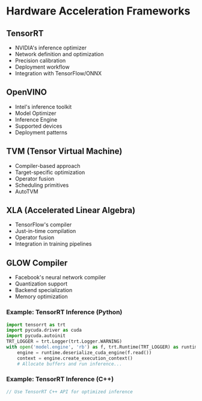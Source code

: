 # Hardware Acceleration Frameworks

## TensorRT
- NVIDIA's inference optimizer
- Network definition and optimization
- Precision calibration
- Deployment workflow
- Integration with TensorFlow/ONNX

## OpenVINO
- Intel's inference toolkit
- Model Optimizer
- Inference Engine
- Supported devices
- Deployment patterns

## TVM (Tensor Virtual Machine)
- Compiler-based approach
- Target-specific optimization
- Operator fusion
- Scheduling primitives
- AutoTVM

## XLA (Accelerated Linear Algebra)
- TensorFlow's compiler
- Just-in-time compilation
- Operator fusion
- Integration in training pipelines

## GLOW Compiler
- Facebook's neural network compiler
- Quantization support
- Backend specialization
- Memory optimization


### Example: TensorRT Inference (Python)
```python
import tensorrt as trt
import pycuda.driver as cuda
import pycuda.autoinit
TRT_LOGGER = trt.Logger(trt.Logger.WARNING)
with open('model.engine', 'rb') as f, trt.Runtime(TRT_LOGGER) as runtime:
    engine = runtime.deserialize_cuda_engine(f.read())
    context = engine.create_execution_context()
    # Allocate buffers and run inference...
```

### Example: TensorRT Inference (C++)
```cpp
// Use TensorRT C++ API for optimized inference
```
